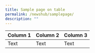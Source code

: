 ```yaml
---
title: Sample page on table
permalink: /newshub/samplepage/
description: ""
---
```




| Column 1 | Column 2 | Column 3 |
| -------- | -------- | -------- |
| Text     | Text     | Text     |

